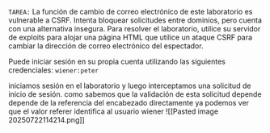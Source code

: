 `TAREA:` La función de cambio de correo electrónico de este laboratorio es vulnerable a CSRF. Intenta bloquear solicitudes entre dominios, pero cuenta con una alternativa insegura.
Para resolver el laboratorio, utilice su servidor de exploits para alojar una página HTML que utilice un ataque CSRF para cambiar la dirección de correo electrónico del espectador.

Puede iniciar sesión en su propia cuenta utilizando las siguientes credenciales: `wiener:peter`

iniciamos sesión en el laboratorio y luego interceptamos una solicitud de inicio de sesión. como sabemos que la validación de esta solicitud depende depende de la referencia del encabezado directamente ya podemos ver que el valor referer identifica al usuario wiener
![[Pasted image 20250722114214.png]]

